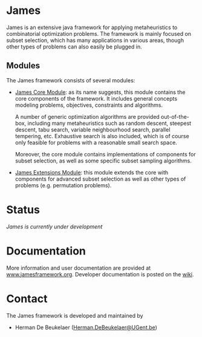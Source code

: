 James
=====

James is an extensive java framework for applying metaheuristics to combinatorial optimization problems. The framework is mainly focused on subset selection, which has many applications in various areas, though other types of problems can also easily be plugged in.

Modules
-------

The James framework consists of several modules:
 
 - [James Core Module][1]: as its name suggests, this module contains the core components of the framework. It includes general concepts modeling problems, objectives, constraints and algorithms.
 
   A number of generic optimization algorithms are provided out-of-the-box, including many metaheuristics such as random descent, steepest descent, tabu search, variable neighbourhood search, parallel tempering, etc. Exhaustive search is also included, which is of course only feasible for problems with a reasonable small search space.
   
   Moreover, the core module contains implementations of components for subset selection, as well as some specific subset sampling algorithms.
   
 - [James Extensions Module][2]: this module extends the core with components for advanced subset selection as well as other types of problems (e.g. permutation problems). 

Status
======

*James is currently under development*

Documentation
=============

More information and user documentation are provided at www.jamesframework.org. Developer documentation is posted on the [wiki](wiki).

Contact
=======

The James framework is developed and maintained by

 - Herman De Beukelaer (Herman.DeBeukelaer@UGent.be)
 
 
 
[1]: https://github.com/hdbeukel/james/tree/master/james/james-core
[2]: https://github.com/hdbeukel/james/tree/master/james/james-extensions